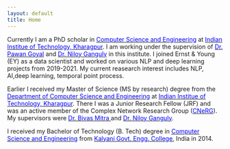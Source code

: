 ```yaml
---
layout: default
title: Home
---
```


Currently I am a PhD scholar in [<span style="color:blue"> Computer Science and Engineering</span>](http://cse.iitkgp.ac.in/) at [<span style="color:blue">Indian Institue of Technology, Kharagpur</span>](http://www.iitkgp.ac.in/). I am working under the supervision of [<span style="color:blue">Dr. Pawan Goyal</span>](https://cse.iitkgp.ac.in/~pawang/) and [<span style="color:blue">Dr. Niloy Ganguly</span>](http://www.facweb.iitkgp.ernet.in/~niloy/) in this institute. I joined Ernst & Young (EY) as a data scientist and worked on various NLP and deep learning projects from 2019-2021. My current reasearch interest includes NLP, AI,deep learning, temporal point process.

Earlier I received my Master of Science (MS by research) degree from the [<span style="color:blue">Department of Computer Science and Engineering</span>](http://cse.iitkgp.ac.in/) at [<span style="color:blue">Indian Institue of Technology, Kharagpur</span>](http://www.iitkgp.ac.in/). There I was a Junior Research Fellow (JRF) and was an active member of the Complex Network Research Group ([<span style="color:blue">CNeRG</span>](http://www.cnergres.iitkgp.ac.in/)). My supervisors were [<span style="color:blue">Dr. Bivas Mitra </span>](https://cse.iitkgp.ac.in/~bivasm/) and [<span style="color:blue">Dr. Niloy Ganguly</span>](http://www.facweb.iitkgp.ernet.in/~niloy/). 


I received my Bachelor of Technology (B. Tech) degree in [<span style="color:blue">Computer Science and Engineering</span>](https://kgec.edu.in/department?name=cse) from [<span style="color:blue">Kalyani Govt. Engg. College</span>](https://kgec.edu.in/), India in 2014. 

